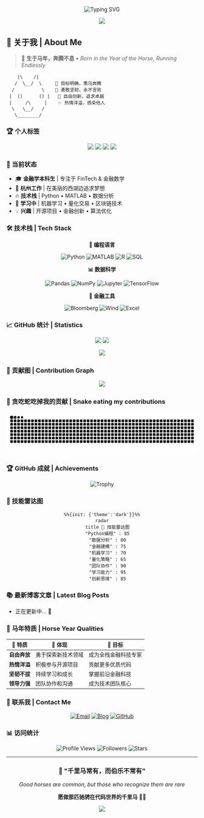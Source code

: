 <div align="center">

![Typing SVG](https://readme-typing-svg.herokuapp.com?font=Fira+Code&weight=600&size=28&duration=4000&pause=1000&color=FF6B6B&center=true&vCenter=true&width=600&lines=🐎+天马行空，自由飞翔;💫+梦想无疆，勇敢追寻;🌟+袁景松+%7C+Jingsong+Yuan)

<img src="https://capsule-render.vercel.app/api?type=waving&color=gradient&customColorList=6,11,20&height=120&section=header&text=🏇+马年骄子&fontSize=35&fontColor=fff&animation=twinkling"/>

</div>

## 🐴 关于我 | About Me

> 🌟 **生于马年，奔腾不息** • *Born in the Year of the Horse, Running Endlessly*

```ascii
    |\    /|
   /  \__/  \     🎯 目标明确，策马奔腾
  /          \    💪 勇敢坚韧，永不言败  
 |  ()      () |   🚀 自由创新，追求卓越
 |     /\     |    ✨ 热情洋溢，感染他人
  \   \__/   /
   \________/
```

### 🏆 个人标签
<div align="center">

![](https://img.shields.io/badge/🐎_属马-FFD700?style=for-the-badge&logo=&logoColor=white)
![](https://img.shields.io/badge/💰_金融科技-FF6B6B?style=for-the-badge&logo=&logoColor=white)
![](https://img.shields.io/badge/📊_数学建模-4ECDC4?style=for-the-badge&logo=&logoColor=white)
![](https://img.shields.io/badge/🏖️_杭州生活-45B7D1?style=for-the-badge&logo=&logoColor=white)

</div>

### 🎯 当前状态
- 🎓 **金融学本科生** | 专注于 FinTech & 金融数学
- 🏢 **杭州工作** | 在美丽的西湖边追求梦想
- 🔥 **技术栈** | Python • MATLAB • 数据分析
- 🌱 **学习中** | 机器学习 • 量化交易 • 区块链技术
- 💡 **兴趣** | 开源项目 • 金融创新 • 算法优化

### 🛠️ 技术栈 | Tech Stack

<div align="center">

**🔧 编程语言**

![Python](https://img.shields.io/badge/Python-306998?style=for-the-badge&logo=python&logoColor=white)
![MATLAB](https://img.shields.io/badge/MATLAB-0076A8?style=for-the-badge&logo=mathworks&logoColor=white)
![R](https://img.shields.io/badge/R-276DC3?style=for-the-badge&logo=r&logoColor=white)
![SQL](https://img.shields.io/badge/SQL-4479A1?style=for-the-badge&logo=mysql&logoColor=white)

**📊 数据科学**

![Pandas](https://img.shields.io/badge/Pandas-150458?style=for-the-badge&logo=pandas&logoColor=white)
![NumPy](https://img.shields.io/badge/NumPy-013243?style=for-the-badge&logo=numpy&logoColor=white)
![Jupyter](https://img.shields.io/badge/Jupyter-F37626?style=for-the-badge&logo=jupyter&logoColor=white)
![TensorFlow](https://img.shields.io/badge/TensorFlow-FF6F00?style=for-the-badge&logo=tensorflow&logoColor=white)

**💼 金融工具**

![Bloomberg](https://img.shields.io/badge/Bloomberg-000000?style=for-the-badge&logo=bloomberg&logoColor=white)
![Wind](https://img.shields.io/badge/Wind_万得-FF0000?style=for-the-badge&logo=&logoColor=white)
![Excel](https://img.shields.io/badge/Excel-217346?style=for-the-badge&logo=microsoft-excel&logoColor=white)

</div>

### 📈 GitHub 统计 | Statistics

<div align="center">

<img height="180em" src="https://github-readme-stats.vercel.app/api?username=learnerjunjun&show_icons=true&theme=tokyonight&include_all_commits=true&count_private=true&hide_border=true"/>
<img height="180em" src="https://github-readme-stats.vercel.app/api/top-langs/?username=learnerjunjun&layout=compact&langs_count=7&theme=tokyonight&hide_border=true"/>

</div>

<div align="center">

![](https://github-readme-streak-stats.herokuapp.com/?user=learnerjunjun&theme=tokyonight&hide_border=true)

</div>

### 🏇 贡献图 | Contribution Graph

<div align="center">

<img src="https://github-readme-activity-graph.vercel.app/graph?username=learnerjunjun&bg_color=1a1b27&color=38bdae&line=70a5fd&point=bf91f3&area=true&hide_border=true" />

</div>

### 🐍 贪吃蛇吃掉我的贡献 | Snake eating my contributions

<div align="center">

<picture>
  <source media="(prefers-color-scheme: dark)" srcset="https://raw.githubusercontent.com/learnerjunjun/learnerjunjun/output/github-contribution-grid-snake-dark.svg">
  <source media="(prefers-color-scheme: light)" srcset="https://raw.githubusercontent.com/learnerjunjun/learnerjunjun/output/github-contribution-grid-snake.svg">
  <img alt="github contribution grid snake animation" src="https://raw.githubusercontent.com/learnerjunjun/learnerjunjun/output/github-contribution-grid-snake.svg">
</picture>

</div>

### 🏆 GitHub 成就 | Achievements

<div align="center">

![Trophy](https://github-profile-trophy.vercel.app/?username=learnerjunjun&theme=tokyonight&no-frame=true&no-bg=true&margin-w=4&row=1)

</div>

### 🎨 技能雷达图

<div align="center">

```mermaid
%%{init: {'theme':'dark'}}%%
radar
    title 🐎 技能雷达图
    "Python编程" : 85
    "数据分析" : 80
    "金融建模" : 75
    "机器学习" : 70
    "量化策略" : 65
    "团队协作" : 90
    "学习能力" : 95
    "创新思维" : 85
```

</div>

### 📚 最新博客文章 | Latest Blog Posts

<!-- BLOG-POST-LIST:START -->
- 正在更新中... 🔄
<!-- BLOG-POST-LIST:END -->

### 🌟 马年特质 | Horse Year Qualities

<div align="center">

| 🐎 特质 | 💫 体现 | 🎯 目标 |
|---------|---------|---------|
| **自由奔放** | 勇于探索新技术领域 | 成为全栈金融科技专家 |
| **热情洋溢** | 积极参与开源项目 | 贡献更多优质代码 |
| **坚韧不拔** | 持续学习和成长 | 掌握前沿金融科技 |
| **领导力强** | 团队协作和沟通 | 成为技术团队核心 |

</div>

### 🤝 联系我 | Contact Me

<div align="center">

[![Email](https://img.shields.io/badge/📧_Email-D14836?style=for-the-badge&logo=gmail&logoColor=white)](mailto:vyuan217@gmail.com)
[![Blog](https://img.shields.io/badge/🌐_Blog-FF5722?style=for-the-badge&logo=blogger&logoColor=white)](https://jingvc.com/)
[![GitHub](https://img.shields.io/badge/💻_GitHub-181717?style=for-the-badge&logo=github&logoColor=white)](https://github.com/learnerjunjun)

</div>

### 📊 访问统计

<div align="center">

![Profile Views](https://komarev.com/ghpvc/?username=learnerjunjun&color=FF6B6B&style=for-the-badge&label=Profile+Views)
![Followers](https://img.shields.io/github/followers/learnerjunjun?color=4ECDC4&style=for-the-badge&label=Followers)
![Stars](https://img.shields.io/github/stars/learnerjunjun?color=FFD700&style=for-the-badge&label=Total+Stars)

</div>

---

<div align="center">

### 🌟 "千里马常有，而伯乐不常有" 
*Good horses are common, but those who recognize them are rare*

**愿做那匹驰骋在代码世界的千里马** 🐎💨

<img src="https://capsule-render.vercel.app/api?type=waving&color=gradient&customColorList=6,11,20&height=120&section=footer&text=感谢访问！&fontSize=24&fontColor=fff&animation=twinkling"/>

</div>